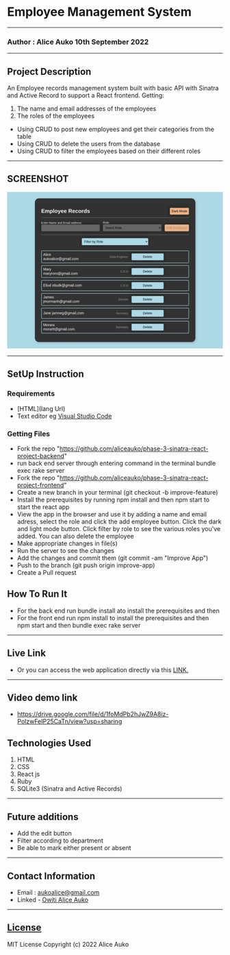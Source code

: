# Employee Management System
*****
### Author : Alice Auko 10th September 2022
****
## Project Description
An Employee records management system built with  basic API with Sinatra and Active Record to support a React
frontend.
Getting:
1. The name and email addresses of the employees
2. The roles of the employees

* Using CRUD to post new employees and get their categories from the table 
* Using CRUD to delete the users from the database 
* Using CRUD to filter the employees based on their different roles 


******

## SCREENSHOT
  ![image](./src/Images/localhost_3000_%20(4).png)


********
## SetUp Instruction
### Requirements
* [HTML](lang Url)
* Text editor eg [Visual Studio Code](https://code.visualstudio.com/download)



### Getting Files
- Fork the repo "https://github.com/aliceauko/phase-3-sinatra-react-project-backend"
- run back end server through entering command in the terminal bundle exec rake server
- Fork the repo "https://github.com/aliceauko/phase-3-sinatra-react-project-frontend"
- Create a new branch in your terminal (git checkout -b improve-feature)
- Install the prerequisites by running npm install and then npm start to start the react app
- View the app in the browser and use it by adding a name and email adress, select the role and click the add  employee button. Click the dark and light mode button. Click filter by role to see the various roles you've added. You can also delete the employee
- Make appropriate changes in file(s)
- Run the server to see the changes
- Add the changes and commit them (git commit -am "Improve App")
- Push to the branch (git push origin improve-app)
- Create a Pull request

## How To Run It
 * For the back end run bundle install ato install the prerequisites and then 
 * For the front end run npm install to install the prerequisites and then npm start and then bundle exec rake server
 *****
## Live Link
 * Or you can access the web application directly via this [LINK.]()
*****
## Video demo link
 * https://drive.google.com/file/d/1foMdPb2hJwZ9A8iz-PolzwFeIP25CaTn/view?usp=sharing

## Technologies Used
1. HTML
2. CSS
3. React js
4. Ruby
5. SQLite3 (Sinatra and Active Records)

*****

## Future additions
* Add the edit button
* Filter according to department
* Be able to mark either present or absent
*****

## Contact Information
* Email : aukoalice@gmail.com
* Linked - [Owiti Alice Auko](https://www.linkedin.com/in/owiti-alice-auko-580b2818a)
*****
## [License](LICENSE)
MIT License
Copyright (c) 2022 Alice Auko
